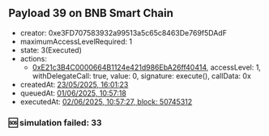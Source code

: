 ## Payload 39 on BNB Smart Chain

- creator: 0xe3FD707583932a99513a5c65c8463De769f5DAdF
- maximumAccessLevelRequired: 1
- state: 3(Executed)
- actions:
  - [0xE21c3B4C0000664B1124e421d986EbA26ff40414](https://bscscan.com/tx/0xE21c3B4C0000664B1124e421d986EbA26ff40414), accessLevel: 1, withDelegateCall: true, value: 0, signature: execute(), callData: 0x
- createdAt: [23/05/2025, 16:01:23](https://bscscan.com/tx/0xf18e40451f8f9c462a3ba795bb4c26f8ea33597762c61fb5e2080b77e5c5285e)
- queuedAt: [01/06/2025, 10:57:18](https://bscscan.com/tx/0xb05a1a717d9d702d99ff323a448f812fecf5362659e667698d3c89801aa2b52a)
- executedAt: [02/06/2025, 10:57:27, block: 50745312](https://bscscan.com/tx/0x41cee296e44a904648bd9bb6c1a300261780df304f30c126a2e68da924050e4c)

### :sos: simulation failed: 33
